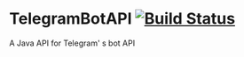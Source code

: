 # TelegramBotAPI    [![Build Status](https://travis-ci.org/Reefstah/TelegramBotApi.svg?branch=master)](https://travis-ci.org/Reefstah/TelegramBotApi)
A Java API for Telegram' s bot API
